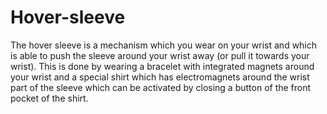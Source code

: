 # Hover-sleeve
The hover sleeve is a mechanism which you wear on your wrist and which is able to push the sleeve around your wrist away (or pull it towards your wrist). This is done by wearing a bracelet with integrated magnets around your wrist and a special shirt which has electromagnets around the wrist part of the sleeve which can be activated by closing a button of the front pocket of the shirt.
